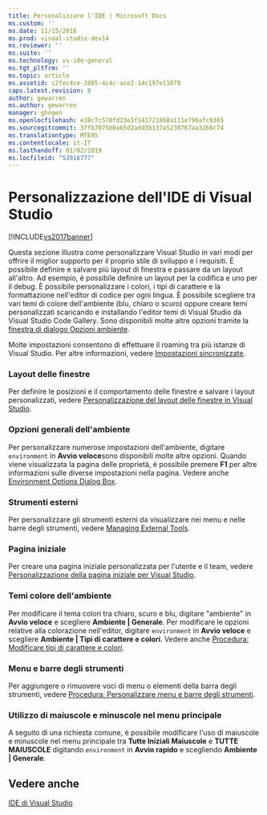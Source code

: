 ```yaml
---
title: Personalizzare l'IDE | Microsoft Docs
ms.custom: ''
ms.date: 11/15/2016
ms.prod: visual-studio-dev14
ms.reviewer: ''
ms.suite: ''
ms.technology: vs-ide-general
ms.tgt_pltfrm: ''
ms.topic: article
ms.assetid: c2fec4ce-3885-4c4c-ace2-14c197e11079
caps.latest.revision: 8
author: gewarren
ms.author: gewarren
manager: ghogen
ms.openlocfilehash: e38c7c578fd23e1f141721868a111e796afc9365
ms.sourcegitcommit: 37fb7075b0a65d2add3b137a5230767aa3266c74
ms.translationtype: MTE95
ms.contentlocale: it-IT
ms.lasthandoff: 01/02/2019
ms.locfileid: "53916777"
---
```

# <a name="personalizing-the-visual-studio-ide"></a>Personalizzazione dell'IDE di Visual Studio
[!INCLUDE[vs2017banner](../includes/vs2017banner.md)]

Questa sezione illustra come personalizzare Visual Studio in vari modi per offrire il miglior supporto per il proprio stile di sviluppo e i requisiti. È possibile definire e salvare più layout di finestra e passare da un layout all'altro. Ad esempio, è possibile definire un layout per la codifica e uno per il debug. È possibile personalizzare i colori, i tipi di carattere e la formattazione nell'editor di codice per ogni lingua. È possibile scegliere tra vari temi di colore dell'ambiente (blu, chiaro o scuro) oppure creare temi personalizzati scaricando e installando l'editor temi di Visual Studio da Visual Studio Code Gallery. Sono disponibili molte altre opzioni tramite la [finestra di dialogo Opzioni ambiente](../ide/reference/environment-options-dialog-box.md).

 Molte impostazioni consentono di effettuare il roaming tra più istanze di Visual Studio. Per altre informazioni, vedere [Impostazioni sincronizzate](../ide/synchronized-settings-in-visual-studio.md).

### <a name="window-layouts"></a>Layout delle finestre
 Per definire le posizioni e il comportamento delle finestre e salvare i layout personalizzati, vedere [Personalizzazione del layout delle finestre in Visual Studio](../ide/customizing-window-layouts-in-visual-studio.md).

### <a name="general-environment-options"></a>Opzioni generali dell'ambiente
 Per personalizzare numerose impostazioni dell'ambiente, digitare `environment` in **Avvio veloce**sono disponibili molte altre opzioni. Quando viene visualizzata la pagina delle proprietà, è possibile premere  **F1** per altre informazioni sulle diverse impostazioni nella pagina. Vedere anche [Environment Options Dialog Box](../ide/reference/environment-options-dialog-box.md).

### <a name="external-tools"></a>Strumenti esterni
 Per personalizzare gli strumenti esterni da visualizzare nei menu e nelle barre degli strumenti, vedere [Managing External Tools](../ide/managing-external-tools.md).

### <a name="start-page"></a>Pagina iniziale
 Per creare una pagina iniziale personalizzata per l'utente e il team, vedere [Personalizzazione della pagina iniziale per Visual Studio](../ide/customizing-the-start-page-for-visual-studio.md).

### <a name="environment-color-themes"></a>Temi colore dell'ambiente
 Per modificare il tema colori tra chiaro, scuro e blu, digitare "ambiente" in **Avvio veloce** e scegliere **Ambiente &#124; Generale**. Per modificare le opzioni relative alla colorazione nell'editor, digitare `environment` in **Avvio veloce** e scegliere **Ambiente &#124; Tipi di carattere e colori**. Vedere anche [Procedura: Modificare tipi di carattere e colori](../ide/how-to-change-fonts-and-colors-in-visual-studio.md).

### <a name="menus-and-toolbars"></a>Menu e barre degli strumenti
 Per aggiungere o rimuovere voci di menu o elementi della barra degli strumenti, vedere [Procedura: Personalizzare menu e barre degli strumenti](../ide/how-to-customize-menus-and-toolbars-in-visual-studio.md).

### <a name="main-menu-casing"></a>Utilizzo di maiuscole e minuscole nel menu principale
 A seguito di una richiesta comune, è possibile modificare l'uso di maiuscole e minuscole nel menu principale tra **Tutte Iniziali Maiuscole** e **TUTTE MAIUSCOLE** digitando `environment` in **Avvio rapido** e scegliendo **Ambiente &#124; Generale**.

## <a name="see-also"></a>Vedere anche
 [IDE di Visual Studio](../ide/visual-studio-ide.md)
